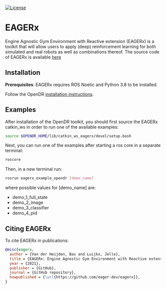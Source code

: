 [![License](https://img.shields.io/badge/License-Apache_2.0-blue.svg)](https://opensource.org/licenses/Apache-2.0)

# EAGERx

Engine Agnostic Gym Environment with Reactive extension (EAGERx) is a toolkit that will allow users to apply (deep) reinforcement learning for both simulated and real robots as well as combinations thereof.
The source code of EAGERx is available [here](https://github.com/eager-dev/eagerx)


## Installation

**Prerequisites**: EAGERx requires ROS Noetic and Python 3.8 to be installed.

Follow the OpenDR [installation instructions](https://github.com/tasostefas/opendr_internal/wiki/Development-System-Setup/).

## Examples

After installation of the OpenDR toolkit, you should first source the EAGERx catkin_ws in order to run one of the available examples:

```bash
source $OPENDR_HOME/lib/catkin_ws_eagerx/devel/setup.bash
```

Next, you can run one of the examples after starting a ros core in a separate terminal:

```bash
roscore
```

Then, in a new terminal run:

```bash
rosrun eagerx_example_opendr [demo_name]
```

where possible values for [demo_name] are:
- demo_1_full_state
- demo_2_image
- demo_3_classifier
- demo_4_pid

## Citing EAGERx

To cite EAGERx in publications:
```bibtex
@misc{eagerx,
  author = {Van der Heijden, Bas and Luijkx, Jelle},
  title = {EAGERx: Engine Agnostic Gym Environment with Reactive extension},
  year = {2021},
  publisher = {GitHub},
  journal = {GitHub repository},
  howpublished = {\url{https://github.com/eager-dev/eagerx}},
}
```
